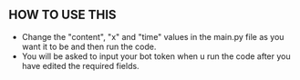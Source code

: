 ## HOW TO USE THIS
- Change the "content", "x" and "time" values in the main.py file as you want it to be and then run the code.
- You will be asked to input your bot token when u run the code after you have edited the required fields.
